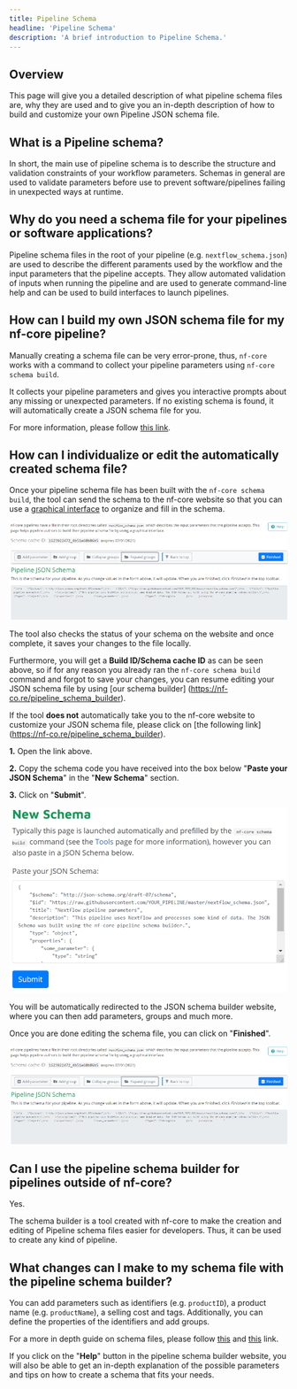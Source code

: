 ```yaml
---
title: Pipeline Schema
headline: 'Pipeline Schema'
description: 'A brief introduction to Pipeline Schema.'
---
```


## Overview

This page will give you a detailed description of what pipeline schema files are, why they are used and to give you an in-depth description of how to build and customize your own Pipeline JSON schema file. 

## What is a Pipeline schema? 

In short, the main use of pipeline schema is to describe the structure and validation constraints of your workflow parameters. Schemas in general are used to validate parameters before use to prevent software/pipelines failing in unexpected ways at runtime.

## Why do you need a schema file for your pipelines or software applications? 

Pipeline schema files in the root of your pipeline (e.g. `nextflow_schema.json`) are used to describe the different paraments used by the workflow and the input parameters that the pipeline accepts. They allow automated validation of inputs when running the pipeline and are used to generate command-line help and can be used to build interfaces to launch pipelines. 

## How can I build my own JSON schema file for my nf-core pipeline?

Manually creating a schema file can be very error-prone, thus, `nf-core` works with a command to collect your pipeline parameters using `nf-core schema build`. 

It collects your pipeline parameters and gives you interactive prompts about any missing or unexpected parameters. If no existing schema is found, it will automatically create a JSON schema file for you.

For more information, please follow [this link](https://nf-co.re/tools/#build-a-pipeline-schema). 

## How can I individualize or edit the automatically created schema file? 

Once your pipeline schema file has been built with the `nf-core schema build`, the tool can send the schema to the nf-core website so that you can use a [graphical interface](https://nf-co.re/tools/#build-a-pipeline-schema) to organize and fill in the schema. 


![](./_images/pipeline_schema_overview.png)


The tool also checks the status of your schema on the website and once complete, it saves your changes to the file locally. 

Furthermore, you will get a **Build ID/Schema cache ID** as can be seen above, so if for any reason you already ran the `nf-core schema build` command and forgot to save your changes, you can resume editing your JSON schema file by using [our schema builder] (https://nf-co.re/pipeline_schema_builder). 

If the tool **does not** automatically take you to the nf-core website to customize your JSON schema file, please click on [the following link] (https://nf-co.re/pipeline_schema_builder). 

**1.** Open the link above.

**2.** Copy the schema code you have received into the box below "**Paste your JSON Schema**" in the "**New Schema**" section. 

**3.** Click on "**Submit**". 


![](./_images/paste_pipeline_schema.png)

You will be automatically redirected to the JSON schema builder website, where you can then add parameters, groups and much more. 

Once you are done editing the schema file, you can click on "**Finished**". 

![](./_images/paste_pipeline_sample.png)

## Can I use the pipeline schema builder for pipelines outside of nf-core? 

Yes. 

The schema builder is a tool created with nf-core to make the creation and editing of Pipeline schema files easier for developers. Thus, it can be used to create any kind of pipeline. 

## What changes can I make to my schema file with the pipeline schema builder?

You can add parameters such as identifiers (e.g. `productID`), a product name (e.g. `productName`), a selling cost and tags. Additionally, you can define the properties of the identifiers and add groups. 

For a more in depth guide on schema files, please follow [this](https://json-schema.org/learn/getting-started-step-by-step.html) and [this](https://json-schema.org/specification.html) link.


If you click on the "**Help**" button in the pipeline schema builder website, you will also be able to get an in-depth explanation of the possible parameters and tips on how to create a schema that fits your needs. 

